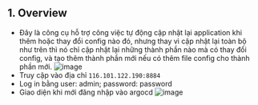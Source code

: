 ## 1. Overview
- Đây là công cụ hỗ trợ công việc tự động cập nhật lại application khi thêm hoặc thay đổi config nào đó, nhưng thay vì cập nhật lại toàn bộ như trên thì nó chỉ cập nhật lại những thành phần nào mà có thay đổi config, và tạo thêm thành phần mới nếu có thêm file config cho thành phần mới.
![image](https://user-images.githubusercontent.com/92737759/170618842-26eb9122-d88d-4476-8dad-3f6d384d449e.png)
- Truy cập vào địa chỉ `116.101.122.190:8884`
- Log in bằng user: admin; password: password
- Giao diện khi mới đăng nhập vào argocd
![image](https://user-images.githubusercontent.com/92737759/170624188-110d2e87-3a42-41a7-9945-f7d9cf80171a.png)
